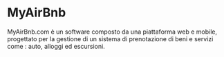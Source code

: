 # MyAirBnb

MyAirBnb.com è un software composto da una piattaforma web e mobile, progettato per la gestione di un sistema di prenotazione di beni e servizi come : auto, alloggi ed escursioni.
